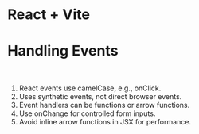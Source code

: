# React + Vite

<h1> Handling Events</h1><br>

1. React events use camelCase, e.g., onClick.<br>
2. Uses synthetic events, not direct browser events.<br>
3. Event handlers can be functions or arrow functions.<br>
4. Use onChange for controlled form inputs.<br>
5. Avoid inline arrow functions in JSX for performance.
